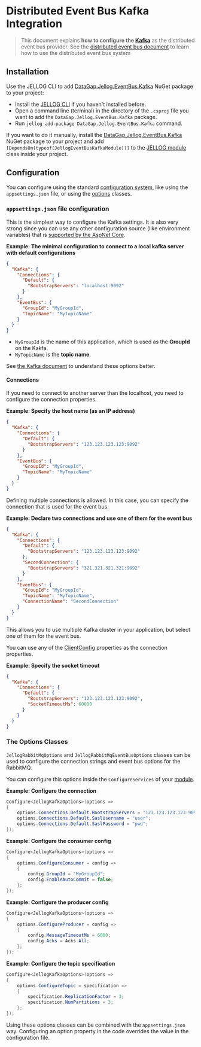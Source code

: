 # Distributed Event Bus Kafka Integration

> This document explains **how to configure the [Kafka](https://kafka.apache.org/)** as the distributed event bus provider. See the [distributed event bus document](Distributed-Event-Bus.md) to learn how to use the distributed event bus system

## Installation

Use the JELLOG CLI to add [DataGap.Jellog.EventBus.Kafka](https://www.nuget.org/packages/DataGap.Jellog.EventBus.Kafka) NuGet package to your project:

* Install the [JELLOG CLI](https://docs.jellog.io/en/jellog/latest/CLI) if you haven't installed before.
* Open a command line (terminal) in the directory of the `.csproj` file you want to add the `DataGap.Jellog.EventBus.Kafka` package.
* Run `jellog add-package DataGap.Jellog.EventBus.Kafka` command.

If you want to do it manually, install the [DataGap.Jellog.EventBus.Kafka](https://www.nuget.org/packages/DataGap.Jellog.EventBus.Kafka) NuGet package to your project and add `[DependsOn(typeof(JellogEventBusKafkaModule))]` to the [JELLOG module](Module-Development-Basics.md) class inside your project.

## Configuration

You can configure using the standard [configuration system](Configuration.md), like using the `appsettings.json` file, or using the [options](Options.md) classes.

### `appsettings.json` file configuration

This is the simplest way to configure the Kafka settings. It is also very strong since you can use any other configuration source (like environment variables) that is [supported by the AspNet Core](https://docs.microsoft.com/en-us/aspnet/core/fundamentals/configuration/).

**Example: The minimal configuration to connect to a local kafka server with default configurations**

````json
{
  "Kafka": {
    "Connections": {
      "Default": {
        "BootstrapServers": "localhost:9092"
      }
    },
    "EventBus": {
      "GroupId": "MyGroupId",
      "TopicName": "MyTopicName"
    }
  }
}
````

* `MyGroupId` is the name of this application, which is used as the **GroupId** on the Kakfa.
* `MyTopicName` is the **topic name**.

See [the Kafka document](https://docs.confluent.io/current/clients/confluent-kafka-dotnet/api/Confluent.Kafka.html) to understand these options better.

#### Connections

If you need to connect to another server than the localhost, you need to configure the connection properties.

**Example: Specify the host name (as an IP address)**

````json
{
  "Kafka": {
    "Connections": {
      "Default": {
        "BootstrapServers": "123.123.123.123:9092"
      }
    },
    "EventBus": {
      "GroupId": "MyGroupId",
      "TopicName": "MyTopicName"
    }
  }
}
````

Defining multiple connections is allowed. In this case, you can specify the connection that is used for the event bus.

**Example: Declare two connections and use one of them for the event bus**

````json
{
  "Kafka": {
    "Connections": {
      "Default": {
        "BootstrapServers": "123.123.123.123:9092"
      },
      "SecondConnection": {
        "BootstrapServers": "321.321.321.321:9092"
      }
    },
    "EventBus": {
      "GroupId": "MyGroupId",
      "TopicName": "MyTopicName",
      "ConnectionName": "SecondConnection"
    }
  }
}
````

This allows you to use multiple Kafka cluster in your application, but select one of them for the event bus.

You can use any of the [ClientConfig](https://docs.confluent.io/current/clients/confluent-kafka-dotnet/api/Confluent.Kafka.ClientConfig.html) properties as the connection properties.

**Example: Specify the socket timeout**

````json
{
  "Kafka": {
    "Connections": {
      "Default": {
        "BootstrapServers": "123.123.123.123:9092",
        "SocketTimeoutMs": 60000
      }
    }
  }
}
````

### The Options Classes

`JellogRabbitMqOptions` and `JellogRabbitMqEventBusOptions` classes can be used to configure the connection strings and event bus options for the RabbitMQ.

You can configure this options inside the `ConfigureServices` of your [module](Module-Development-Basics.md).

**Example: Configure the connection**

````csharp
Configure<JellogKafkaOptions>(options =>
{
    options.Connections.Default.BootstrapServers = "123.123.123.123:9092";
    options.Connections.Default.SaslUsername = "user";
    options.Connections.Default.SaslPassword = "pwd";
});
````

**Example: Configure the consumer config**

````csharp
Configure<JellogKafkaOptions>(options =>
{
    options.ConfigureConsumer = config =>
    {
        config.GroupId = "MyGroupId";
        config.EnableAutoCommit = false;
    };
});
````

**Example: Configure the producer config**

````csharp
Configure<JellogKafkaOptions>(options =>
{
    options.ConfigureProducer = config =>
    {
        config.MessageTimeoutMs = 6000;
        config.Acks = Acks.All;
    };
});
````

**Example: Configure the topic specification**

````csharp
Configure<JellogKafkaOptions>(options =>
{
    options.ConfigureTopic = specification =>
    {
        specification.ReplicationFactor = 3;
        specification.NumPartitions = 3;
    };
});
````

Using these options classes can be combined with the `appsettings.json` way. Configuring an option property in the code overrides the value in the configuration file.
